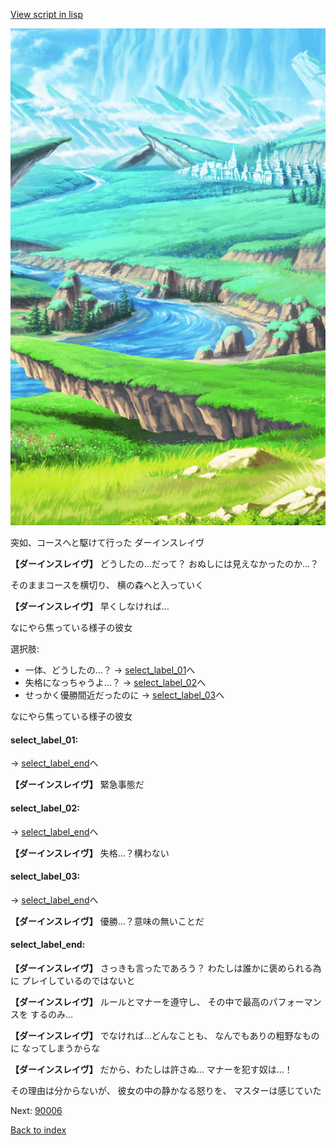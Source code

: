 [View script in lisp](../scripts/10281202.txt)

![plain.png](../images/backgrounds/plain.png)

突如、コースへと駆けて行った
ダーインスレイヴ

**【ダーインスレイヴ】**
どうしたの…だって？
おぬしには見えなかったのか…？

そのままコースを横切り、
横の森へと入っていく

**【ダーインスレイヴ】**
早くしなければ…

なにやら焦っている様子の彼女

選択肢:
- 一体、どうしたの…？ → [select_label_01](#select_label_01)へ
- 失格になっちゃうよ…？ → [select_label_02](#select_label_02)へ
- せっかく優勝間近だったのに → [select_label_03](#select_label_03)へ

なにやら焦っている様子の彼女

#### select_label_01:
 → [select_label_end](#select_label_end)へ

**【ダーインスレイヴ】**
緊急事態だ

#### select_label_02:
 → [select_label_end](#select_label_end)へ

**【ダーインスレイヴ】**
失格…？構わない

#### select_label_03:
 → [select_label_end](#select_label_end)へ

**【ダーインスレイヴ】**
優勝…？意味の無いことだ

#### select_label_end:

**【ダーインスレイヴ】**
さっきも言ったであろう？
わたしは誰かに褒められる為に
プレイしているのではないと

**【ダーインスレイヴ】**
ルールとマナーを遵守し、
その中で最高のパフォーマンスを
するのみ…

**【ダーインスレイヴ】**
でなければ…どんなことも、
なんでもありの粗野なものに
なってしまうからな

**【ダーインスレイヴ】**
だから、わたしは許さぬ…
マナーを犯す奴は…！

その理由は分からないが、
彼女の中の静かなる怒りを、
マスターは感じていた

Next: [90006](90006.md)

[Back to index](index.md)
